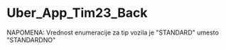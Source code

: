 # Uber_App_Tim23_Back

NAPOMENA:  Vrednost enumeracije za tip vozila je "STANDARD" umesto "STANDARDNO"

